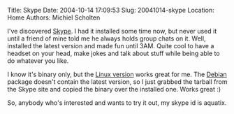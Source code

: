 Title: Skype
Date: 2004-10-14 17:09:53
Slug: 20041014-skype
Location: Home
Authors: Michiel Scholten

<p>I've discovered <a href="http://www.skype.com/">Skype</a>. I had it installed some time now, but never used it until a friend of mine told me he always holds group chats on it. Well, installed the latest version and made fun until 3AM. Quite cool to have a headset on your head, make jokes and talk about stuff while being able to do whatever you like.</p>

<p>I know it's binary only, but the <a href="http://www.skype.com/products/skype/linux/">Linux version</a> works great for me. The <a href="http://www.debian.org/">Debian</a> package doesn't contain the latest version, so I just grabbed the tarball from the Skype site and copied the binary over the installed one. Works great :)</p>

<p>So, anybody who's interested and wants to try it out, my skype id is aquatix.</p>